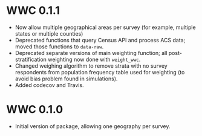 # WWC 0.1.1

* Now allow multiple geographical areas per survey (for example, multiple states 
or multiple counties)
* Deprecated functions that query Census API and process ACS data; moved those
functions to `data-raw`.
* Deprecated separate versions of main weighting function; all 
post-stratification weighting now done with `weight_wwc`.
* Changed weighing algorithm to remove strata with no survey respondents from 
population frequency table used for weighting (to avoid bias problem found in
simulations).
* Added codecov and Travis.

# WWC 0.1.0

* Initial version of package, allowing one geography per survey.



